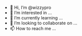 - 👋 Hi, I’m @wizzypro
- 👀 I’m interested in ...
- 🌱 I’m currently learning ...
- 💞️ I’m looking to collaborate on ...
- 📫 How to reach me ...

<!---
wizzypro/wizzypro is a ✨ special ✨ repository because its `README.md` (this file) appears on your GitHub profile.
You can click the Preview link to take a look at your changes.
--->
